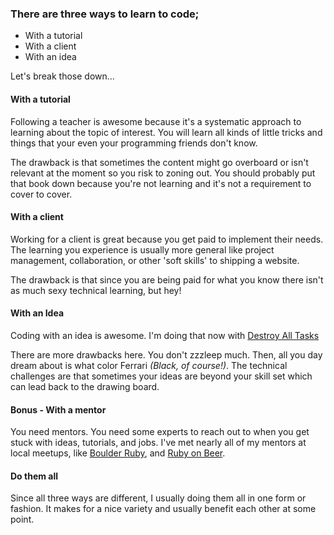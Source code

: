### There are three ways to learn to code;

- With a tutorial
- With a client
- With an idea

Let's break those down...

#### With a tutorial
Following a teacher is awesome because it's a systematic approach to learning about the topic of interest. You will learn all kinds of little tricks and things that your even your programming friends don't know.

The drawback is that sometimes the content might go overboard or isn't relevant at the moment so you risk to zoning out. You should probably put that book down because you're not learning and it's not a requirement to cover to cover.

#### With a client
Working for a client is great because you get paid to implement their needs.  The learning you experience is usually more general like project management, collaboration, or other 'soft skills' to shipping a website.

The drawback is that since you are being paid for what you know there isn't as much sexy technical learning, but hey!

#### With an Idea
Coding with an idea is awesome. I'm doing that now with [Destroy All Tasks](http://www.destroyalltasks.com)

There are more drawbacks here. You don't zzzleep much. Then, all you day dream about is what color Ferrari _(Black, of course!)_. The technical challenges are that sometimes your ideas are beyond your skill set which can lead back to the drawing board.

#### Bonus - With a mentor
You need mentors. You need some experts to reach out to when you get stuck with ideas, tutorials, and jobs. I've met nearly all of my mentors at local meetups, like [Boulder Ruby](http://www.boulderruby.org), and [Ruby on Beer](http://www.rubyonbeer.com/).

#### Do them all
Since all three ways are different, I usually doing them all in one form or fashion. It makes for a nice variety and usually benefit each other at some point.
